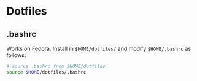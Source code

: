 # Dotfiles

## .bashrc
Works on Fedora. Install in `$HOME/dotfiles/` and modify `$HOME/.bashrc` as follows:

```bash
# source .bashrc from $HOME/dotfiles
source $HOME/dotfiles/.bashrc
```
